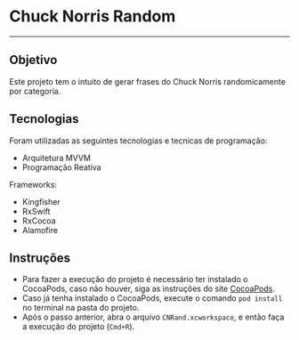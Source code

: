 # Chuck Norris Random

---

## Objetivo

Este projeto tem o intuito de gerar frases do Chuck Norris randomicamente por categoria.

## Tecnologias

Foram utilizadas as seguintes tecnologias e tecnicas de programação:

- Arquitetura MVVM
- Programação Reativa

Frameworks:

- Kingfisher
- RxSwift
- RxCocoa
- Alamofire

## Instruções

- Para fazer a execução do projeto é necessário ter instalado o CocoaPods, caso não houver, siga as instruções do site [CocoaPods](https://cocoapods.org).
- Caso já tenha instalado o CocoaPods, execute o comando `pod install` no terminal na pasta do projeto.
- Após o passo anterior, abra o arquivo `CNRand.xcworkspace`, e então faça a execução do projeto (`Cmd+R`).
